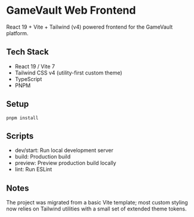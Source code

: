 # GameVault Web Frontend

React 19 + Vite + Tailwind (v4) powered frontend for the GameVault platform.

## Tech Stack

- React 19 / Vite 7
- Tailwind CSS v4 (utility-first custom theme)
- TypeScript
- PNPM

## Setup

`pnpm install`

## Scripts

- dev/start: Run local development server
- build: Production build
- preview: Preview production build locally
- lint: Run ESLint

## Notes

The project was migrated from a basic Vite template; most custom styling now relies on Tailwind utilities with a small set of extended theme tokens.
